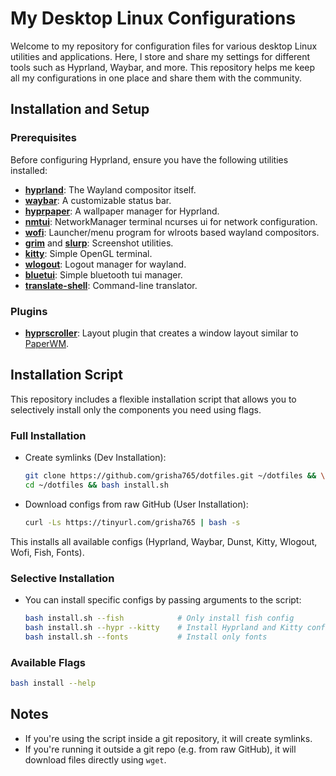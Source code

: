 # My Desktop Linux Configurations

Welcome to my repository for configuration files for various desktop Linux utilities and applications. Here, I store and share my settings for different tools such as Hyprland, Waybar, and more. This repository helps me keep all my configurations in one place and share them with the community.

## Installation and Setup

### Prerequisites

Before configuring Hyprland, ensure you have the following utilities installed:

- **[hyprland](https://github.com/hyprwm/Hyprland)**: The Wayland compositor itself.
- **[waybar](https://github.com/Alexays/Waybar)**: A customizable status bar.
- **[hyprpaper](https://github.com/hyprwm/hyprpaper)**: A wallpaper manager for Hyprland.
- **[nmtui](https://github.com/NetworkManager/NetworkManager/tree/main/src/nmtui)**: NetworkManager terminal ncurses ui for network configuration.
- **[wofi](https://hg.sr.ht/~scoopta/wofi)**: Launcher/menu program for wlroots based wayland compositors.
- **[grim](https://sr.ht/~emersion/grim)** and **[slurp](https://github.com/emersion/slurp)**: Screenshot utilities.
- **[kitty](https://github.com/kovidgoyal/kitty)**: Simple OpenGL terminal.
- **[wlogout](https://github.com/ArtsyMacaw/wlogout)**: Logout manager for wayland.
- **[bluetui](https://github.com/pythops/bluetui)**: Simple bluetooth tui manager.
- **[translate-shell](https://github.com/soimort/translate-shell)**: Command-line translator.

### Plugins

- **[hyprscroller](https://github.com/dawsers/hyprscroller)**: Layout plugin that creates a window layout similar to [PaperWM](https://github.com/paperwm/PaperWM).

## Installation Script

This repository includes a flexible installation script that allows you to selectively install only the components you need using flags.

### Full Installation

- Create symlinks (Dev Installation):
    ```bash
    git clone https://github.com/grisha765/dotfiles.git ~/dotfiles && \
    cd ~/dotfiles && bash install.sh
    ```

- Download configs from raw GitHub (User Installation):
    ```bash
    curl -Ls https://tinyurl.com/grisha765 | bash -s
    ```

This installs all available configs (Hyprland, Waybar, Dunst, Kitty, Wlogout, Wofi, Fish, Fonts).

### Selective Installation

- You can install specific configs by passing arguments to the script:
    ```bash
    bash install.sh --fish            # Only install fish config
    bash install.sh --hypr --kitty    # Install Hyprland and Kitty configs
    bash install.sh --fonts           # Install only fonts
    ```

### Available Flags

```bash
bash install --help
```

## Notes

- If you're using the script inside a git repository, it will create symlinks.
- If you're running it outside a git repo (e.g. from raw GitHub), it will download files directly using `wget`.

